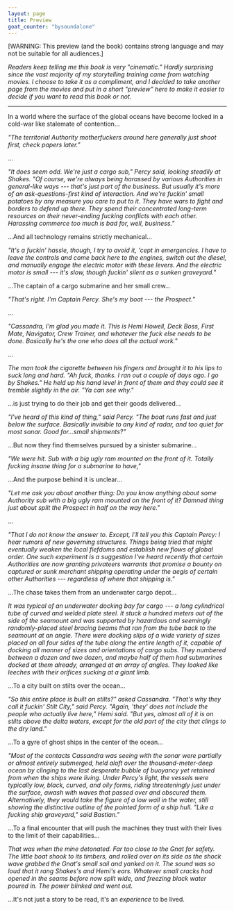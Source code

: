 ```yaml
---
layout: page
title: Preview
goat_counter: "bysoundalone" 
---
```


[WARNING: This preview (and the book) contains strong language and may not be suitable for all audiences.]

_Readers keep telling me this book is very "cinematic." Hardly surprising since the vast majority of my storytelling training came from watching movies. I choose to take it as a compliment, and I decided to take another page from the movies and put in a short "preview" here to make it easier to decide if you want to read this book or not._

-------------------------------------------------

In a world where the surface of the global oceans have become locked in a cold-war like stalemate of contention...

_"The territorial Authority motherfuckers around here generally just shoot first, check papers later."_

...

_"It does seem odd. We're just a cargo sub," Percy said, looking steadily at Shakes. "Of course, we're always being harassed by various Authorities in general-like ways --- that's just part of the business.  But usually it's more of an ask-questions-first kind of interaction. And we're fuckin' small potatoes by any measure you care to put to it. They have wars to fight and borders to defend up there. They spend their concentrated long-term resources on their never-ending fucking conflicts with each other. Harassing commerce too much is bad for, well, business."_

...And all technology remains strictly mechanical...

_"It's a fuckin' hassle, though, I try to avoid it, 'cept in emergencies. I have to leave the controls and come back here to the engines, switch out the diesel, and manually engage the electric motor with these levers. And the electric motor is small --- it's slow, though fuckin' silent as a sunken graveyard."_

...The captain of a cargo submarine and her small crew...

_"That's right. I'm Captain Percy. She's my boat --- the *Prospect*."_

...

_"Cassandra, I'm glad you made it. This is Hemi Howell, Deck Boss, First Mate, Navigator, Crew Trainer, and whatever the fuck else needs to be done. Basically he's the one who does all the actual work."_

...

_The man took the cigarette between his fingers and brought it to his lips to suck long and hard. "Ah fuck, thanks. I ran out a couple of days ago. I go by Shakes." He held up his hand level in front of them and they could see it tremble slightly in the air. "Ya can see why."_

...is just trying to do their job and get their goods delivered...

_"I've heard of this kind of thing," said Percy. "The boat runs fast and just below the surface. Basically invisible to any kind of radar, and too quiet for most sonar. Good for...small shipments?"_

...But now they find themselves pursued by a sinister submarine... 

_"We were hit. Sub with a big ugly ram mounted on the front of it. Totally fucking insane thing for a submarine to have,"_

...And the purpose behind it is unclear...

_"Let me ask you about another thing: Do you know anything about some Authority sub with a big ugly ram mounted on the front of it? Damned thing just about split the *Prospect* in half on the way here."_

...

_"That I do not know the answer to. Except, I'll tell you this Captain Percy: I hear rumors of new governing structures. Things being tried that might eventually weaken the local fiefdoms and establish new flows of global order. One such experiment is a suggestion I've heard recently that certain Authorities are now granting privateers warrants that promise a bounty on captured or sunk merchant shipping operating under the aegis of certain other Authorities --- regardless of where that shipping is."_

...The chase takes them from an underwater cargo depot...

_It was typical of an underwater docking bay for cargo --- a long cylindrical tube of curved and welded plate steel. It stuck a hundred meters out of the side of the seamount and was supported by hazardous and seemingly randomly-placed steel bracing beams that ran from the tube back to the seamount at an angle. There were docking slips of a wide variety of sizes placed on all four sides of the tube along the entire length of it, capable of docking all manner of sizes and orientations of cargo subs. They numbered between a dozen and two dozen, and maybe half of them had submarines docked at them already, arranged at an array of angles. They looked like leeches with their orifices sucking at a giant limb._

...To a city built on stilts over the ocean...

_"So this entire place is built on stilts?" asked Cassandra. "That's why they call it fuckin' Stilt City," said Percy. "Again, 'they' does not include the people who actually live here," Hemi said. "But yes, almost all of it is on stilts above the delta waters, except for the old part of the city that clings to the dry land."_

...To a gyre of ghost ships in the center of the ocean...

_"Most of the contacts Cassandra was seeing with the sonar were partially or almost entirely submerged, held aloft over the thousand-meter-deep ocean by clinging to the last desperate bubble of buoyancy yet retained from when the ships were living. Under Percy's light, the vessels were typically low, black, curved, and oily forms, riding threateningly just under the surface, awash with waves that passed over and obscured them. Alternatively, they would take the figure of a low wall in the water, still showing the distinctive outline of the pointed form of a ship hull. "Like a fucking ship graveyard," said Bastian."_

...To a final encounter that will push the machines they trust with their lives to the limit of their capabilities...

_That was when the mine detonated. Far too close to the *Gnat* for safety. The little boat shook to its timbers, and rolled over on its side as the shock wave grabbed the *Gnat*'s small sail and yanked on it.  The sound was so loud that it rang Shakes's and Hemi's ears. Whatever small cracks had opened in the seams before now split wide, and freezing black water poured in. The power blinked and went out._

...It's not just a story to be read, it's an _experience_ to be lived.







